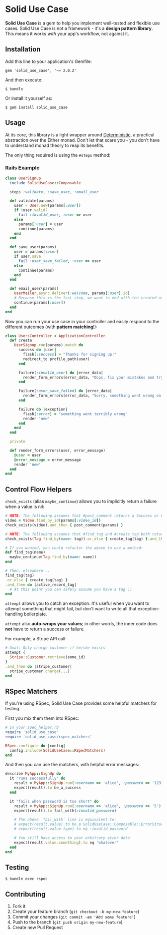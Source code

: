 # Solid Use Case

**Solid Use Case** is a gem to help you implement well-tested and flexible use cases. Solid Use Case is not a framework - it's a **design pattern library**. This means it works *with* your app's workflow, not against it.

## Installation

Add this line to your application's Gemfile:

    gem 'solid_use_case', '~> 2.0.2'

And then execute:

    $ bundle

Or install it yourself as:

    $ gem install solid_use_case

## Usage

At its core, this library is a light wrapper around [Deterministic](https://github.com/pzol/deterministic), a practical abstraction over the Either monad. Don't let that scare you - you don't have to understand monad theory to reap its benefits.

The only thing required is using the `#steps` method:

### Rails Example

```ruby
class UserSignup
  include SolidUseCase::Composable

  steps :validate, :save_user, :email_user

  def validate(params)
    user = User.new(params[:user])
    if !user.valid?
      fail :invalid_user, :user => user
    else
      params[:user] = user
      continue(params)
    end
  end

  def save_user(params)
    user = params[:user]
    if user.save
      fail :user_save_failed, :user => user
    else
      continue(params)
    end
  end

  def email_user(params)
    UserMailer.async.deliver(:welcome, params[:user].id)
    # Because this is the last step, we want to end with the created user
    continue(params[:user])
  end
end
```

Now you can run your use case in your controller and easily respond to the different outcomes (with **pattern matching**!):

```ruby
class UsersController < ApplicationController
  def create
    UserSignup.run(params).match do
      success do |user|
        flash[:success] = "Thanks for signing up!"
        redirect_to profile_path(user)
      end

      failure(:invalid_user) do |error_data|
        render_form_errors(error_data, "Oops, fix your mistakes and try again")
      end

      failure(:user_save_failed) do |error_data|
        render_form_errors(error_data, "Sorry, something went wrong on our side.")
      end

      failure do |exception|
        flash[:error] = "something went terribly wrong"
        render 'new'
      end
    end
  end

  private

  def render_form_errors(user, error_message)
    @user = user
    @error_message = error_message
    render 'new'
  end
end
```

## Control Flow Helpers

`check_exists` (alias `maybe_continue`) allows you to implicitly return a failure when a value is nil:

```ruby
# NOTE: The following assumes that #post_comment returns a Success or Failure
video = Video.find_by_id(params[:video_id])
check_exists(video).and_then { post_comment(params) }

# NOTE: The following assumes that #find_tag and #create_tag both return a Success or Failure
check_exists(Tag.find_by(name: tag)).or_else { create_tag(tag) }.and_then { ... }

# If you wanted, you could refactor the above to use a method:
def find_tag(name)
  maybe_continue(Tag.find_by(name: name))
end

# Then, elsewhere...
find_tag(tag)
.or_else { create_tag(tag) }
.and_then do |active_record_tag|
  # At this point you can safely assume you have a tag :)
end
```

`attempt` allows you to catch an exception. It's useful when you want to attempt something that might fail, but don't want to write all that exception-handling boilerplate.

`attempt` also **auto-wraps your values**; in other words, the inner code does **not** have to return a success or failure.

For example, a Stripe API call:

```ruby
# Goal: Only charge customer if he/she exists
attempt {
  Stripe::Customer.retrieve(some_id)
}
.and_then do |stripe_customer|
  stripe_customer.charge(...)
end
```

## RSpec Matchers

If you're using RSpec, Solid Use Case provides some helpful matchers for testing.

First you mix them them into RSpec:

```ruby
# In your spec_helper.rb
require 'solid_use_case'
require 'solid_use_case/rspec_matchers'

RSpec.configure do |config|
  config.include(SolidUseCase::RSpecMatchers)
end
```

And then you can use the matchers, with helpful error messages:

```ruby
describe MyApp::SignUp do
  it "runs successfully" do
    result = MyApp::SignUp.run(:username => 'alice', :password => '123123')
    expect(result).to be_a_success
  end

  it "fails when password is too short" do
    result = MyApp::SignUp.run(:username => 'alice', :password => '5')
    expect(result).to fail_with(:invalid_password)

    # The above `fail_with` line is equivalent to:
    # expect(result.value).to be_a SolidUseCase::Composable::ErrorStruct
    # expect(result.value.type).to eq :invalid_password

    # You still have access to your arbitrary error data
    expect(result.value.something).to eq 'whatever'
  end
end
```

## Testing

    $ bundle exec rspec

## Contributing

1. Fork it
2. Create your feature branch (`git checkout -b my-new-feature`)
3. Commit your changes (`git commit -am 'Add some feature'`)
4. Push to the branch (`git push origin my-new-feature`)
5. Create new Pull Request
